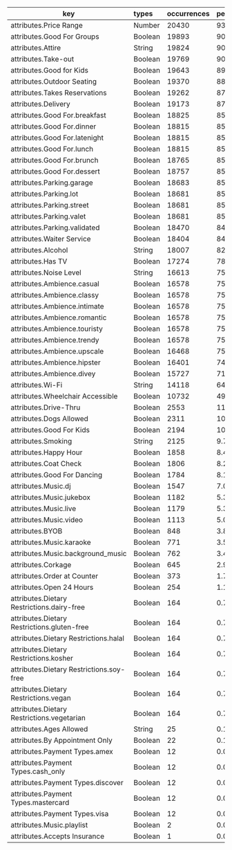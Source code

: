 | key                                         | types          | occurrences | percents             |
|---------------------------------------------|:---------------|:------------|:---------------------|
| attributes.Price Range                      | Number         | 20430       | 93.32176137401791    |
| attributes.Good For Groups                  | Boolean        | 19893       | 90.86881052439247    |
| attributes.Attire                           | String         | 19824       | 90.55362689566965    |
| attributes.Take-out                         | Boolean        | 19769       | 90.30239356842682    |
| attributes.Good for Kids                    | Boolean        | 19643       | 89.72684085510689    |
| attributes.Outdoor Seating                  | Boolean        | 19370       | 88.47980997624703    |
| attributes.Takes Reservations               | Boolean        | 19262       | 87.98647907911565    |
| attributes.Delivery                         | Boolean        | 19173       | 87.57993787685       |
| attributes.Good For.breakfast               | Boolean        | 18825       | 85.99031609720446    |
| attributes.Good For.dinner                  | Boolean        | 18815       | 85.94463731043304    |
| attributes.Good For.latenight               | Boolean        | 18815       | 85.94463731043304    |
| attributes.Good For.lunch                   | Boolean        | 18815       | 85.94463731043304    |
| attributes.Good For.brunch                  | Boolean        | 18765       | 85.71624337657592    |
| attributes.Good For.dessert                 | Boolean        | 18757       | 85.67970034715879    |
| attributes.Parking.garage                   | Boolean        | 18683       | 85.34167732505024    |
| attributes.Parking.lot                      | Boolean        | 18681       | 85.33254156769596    |
| attributes.Parking.street                   | Boolean        | 18681       | 85.33254156769596    |
| attributes.Parking.valet                    | Boolean        | 18681       | 85.33254156769596    |
| attributes.Parking.validated                | Boolean        | 18470       | 84.36871916681893    |
| attributes.Waiter Service                   | Boolean        | 18404       | 84.06723917412754    |
| attributes.Alcohol                          | String         | 18007       | 82.25379133930203    |
| attributes.Has TV                           | Boolean        | 17274       | 78.9055362689567     |
| attributes.Noise Level                      | String         | 16613       | 75.8861684633656     |
| attributes.Ambience.casual                  | Boolean        | 16578       | 75.72629270966563    |
| attributes.Ambience.classy                  | Boolean        | 16578       | 75.72629270966563    |
| attributes.Ambience.intimate                | Boolean        | 16578       | 75.72629270966563    |
| attributes.Ambience.romantic                | Boolean        | 16578       | 75.72629270966563    |
| attributes.Ambience.touristy                | Boolean        | 16578       | 75.72629270966563    |
| attributes.Ambience.trendy                  | Boolean        | 16578       | 75.72629270966563    |
| attributes.Ambience.upscale                 | Boolean        | 16468       | 75.22382605517997    |
| attributes.Ambience.hipster                 | Boolean        | 16401       | 74.91777818381144    |
| attributes.Ambience.divey                   | Boolean        | 15727       | 71.8390279554175     |
| attributes.Wi-Fi                            | String         | 14118       | 64.4893111638955     |
| attributes.Wheelchair Accessible            | Boolean        | 10732       | 49.02247396309154    |
| attributes.Drive-Thru                       | Boolean        | 2553        | 11.661794262744381   |
| attributes.Dogs Allowed                     | Boolean        | 2311        | 10.556367622875936   |
| attributes.Good For Kids                    | Boolean        | 2194        | 10.021925817650283   |
| attributes.Smoking                          | String         | 2125        | 9.706742188927462    |
| attributes.Happy Hour                       | Boolean        | 1858        | 8.487118582130458    |
| attributes.Coat Check                       | Boolean        | 1806        | 8.249588890919057    |
| attributes.Good For Dancing                 | Boolean        | 1784        | 8.149095560021927    |
| attributes.Music.dj                         | Boolean        | 1547        | 7.066508313539193    |
| attributes.Music.jukebox                    | Boolean        | 1182        | 5.39923259638224     |
| attributes.Music.live                       | Boolean        | 1179        | 5.385528960350813    |
| attributes.Music.video                      | Boolean        | 1113        | 5.084048967659419    |
| attributes.BYOB                             | Boolean        | 848         | 3.8735611182167      |
| attributes.Music.karaoke                    | Boolean        | 771         | 3.5218344600767404   |
| attributes.Music.background_music           | Boolean        | 762         | 3.4807235519824595   |
| attributes.Corkage                          | Boolean        | 645         | 2.946281746756806    |
| attributes.Order at Counter                 | Boolean        | 373         | 1.703818746574091    |
| attributes.Open 24 Hours                    | Boolean        | 254         | 1.160241183994153    |
| attributes.Dietary Restrictions.dairy-free  | Boolean        | 164         | 0.7491321030513429   |
| attributes.Dietary Restrictions.gluten-free | Boolean        | 164         | 0.7491321030513429   |
| attributes.Dietary Restrictions.halal       | Boolean        | 164         | 0.7491321030513429   |
| attributes.Dietary Restrictions.kosher      | Boolean        | 164         | 0.7491321030513429   |
| attributes.Dietary Restrictions.soy-free    | Boolean        | 164         | 0.7491321030513429   |
| attributes.Dietary Restrictions.vegan       | Boolean        | 164         | 0.7491321030513429   |
| attributes.Dietary Restrictions.vegetarian  | Boolean        | 164         | 0.7491321030513429   |
| attributes.Ages Allowed                     | String         | 25          | 0.11419696692855838  |
| attributes.By Appointment Only              | Boolean        | 22          | 0.10049333089713137  |
| attributes.Payment Types.amex               | Boolean        | 12          | 0.05481454412570802  |
| attributes.Payment Types.cash_only          | Boolean        | 12          | 0.05481454412570802  |
| attributes.Payment Types.discover           | Boolean        | 12          | 0.05481454412570802  |
| attributes.Payment Types.mastercard         | Boolean        | 12          | 0.05481454412570802  |
| attributes.Payment Types.visa               | Boolean        | 12          | 0.05481454412570802  |
| attributes.Music.playlist                   | Boolean        | 2           | 0.00913575735428467  |
| attributes.Accepts Insurance                | Boolean        | 1           | 0.004567878677142335 |
